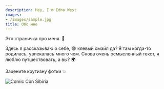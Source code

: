 ```yaml
---
description: Hey, I'm Edna West
images:
- /images/sample.jpg
title: Обо мне
---
```



Это страничка про меня. :wave:

Здесь я рассказываю о себе, :smile: клевый смайл да? Я там когда-то родилась, увлекалась много чем. Снова очень осмысленный текст, я люблю путшествовать, а вы? :earth_africa:

Зацените крутизну фотки :boom:

![Comic Con Sibiria](/about/_index_files/Qz1Z7GiOR7o.jpg)